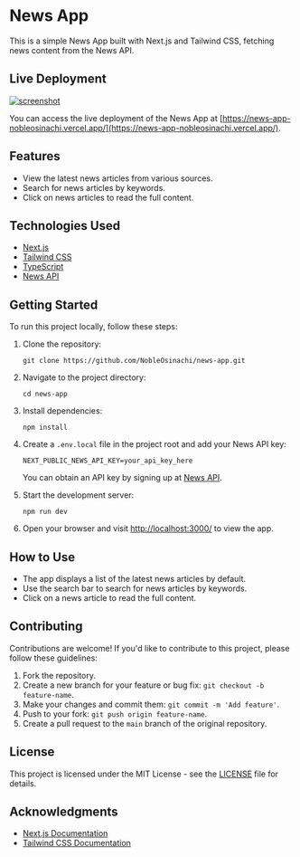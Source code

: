 # News App

This is a simple News App built with Next.js and Tailwind CSS, fetching news content from the News API.

## Live Deployment

[![screenshot](/images/screenshot.png)](https://news-app.vercel.app/)

You can access the live deployment of the News App at [https://news-app-nobleosinachi.vercel.app/](https://news-app-nobleosinachi.vercel.app/).

## Features

- View the latest news articles from various sources.
- Search for news articles by keywords.
- Click on news articles to read the full content.

## Technologies Used

- [Next.js](https://nextjs.org/)
- [Tailwind CSS](https://tailwindcss.com/)
- [TypeScript](https://www.typescriptlang.org/)
- [News API](https://newsapi.org/)

## Getting Started

To run this project locally, follow these steps:

1. Clone the repository:

   ```shell
   git clone https://github.com/NobleOsinachi/news-app.git
   ```

2. Navigate to the project directory:

   ```shell
   cd news-app
   ```

3. Install dependencies:

   ```shell
   npm install
   ```

4. Create a `.env.local` file in the project root and add your News API key:

   ```env
   NEXT_PUBLIC_NEWS_API_KEY=your_api_key_here
   ```

   You can obtain an API key by signing up at [News API](https://newsapi.org/).

5. Start the development server:

   ```shell
   npm run dev
   ```

6. Open your browser and visit [http://localhost:3000/](http://localhost:3000/) to view the app.

## How to Use

- The app displays a list of the latest news articles by default.
- Use the search bar to search for news articles by keywords.
- Click on a news article to read the full content.

## Contributing

Contributions are welcome! If you'd like to contribute to this project, please follow these guidelines:

1. Fork the repository.
2. Create a new branch for your feature or bug fix: `git checkout -b feature-name`.
3. Make your changes and commit them: `git commit -m 'Add feature'`.
4. Push to your fork: `git push origin feature-name`.
5. Create a pull request to the `main` branch of the original repository.

## License

This project is licensed under the MIT License - see the [LICENSE](LICENSE) file for details.

## Acknowledgments

- [Next.js Documentation](https://nextjs.org/docs)
- [Tailwind CSS Documentation](https://tailwindcss.com/docs)
